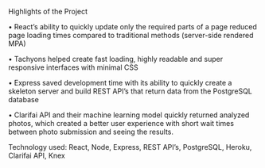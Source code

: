 

Highlights of the Project


• React’s ability to quickly update only the required parts of a page reduced page loading times compared
to traditional methods (server-side rendered MPA)

• Tachyons helped create fast loading, highly readable and super responsive interfaces with minimal
CSS

• Express saved development time with its ability to quickly create a skeleton server and build REST
API’s that return data from the PostgreSQL database

• Clarifai API and their machine learning model quickly returned analyzed photos, which created a
better user experience with short wait times between photo submission and seeing the results.


Technology used: React, Node, Express, REST API’s, PostgreSQL, Heroku, Clarifai API, Knex
